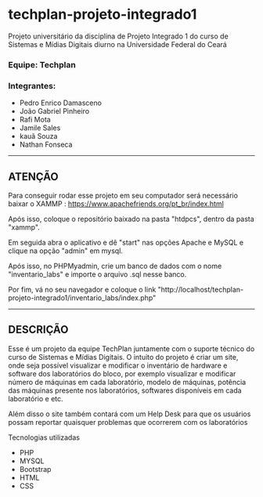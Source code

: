 # techplan-projeto-integrado1
 Projeto universitário da disciplina de Projeto Integrado 1 do curso de Sistemas e Mídias Digitais diurno na Universidade Federal do Ceará
 
 ### Equipe: Techplan
 
 ### Integrantes:
 - Pedro Enrico Damasceno
 - João Gabriel Pinheiro
 - Rafi Mota
 - Jamile Sales
 - kauã Souza
 - Nathan Fonseca
 
 
 --------------------------------------------
ATENÇÃO
 --------------------------------------------
 Para conseguir rodar esse projeto em seu computador será necessário baixar o XAMMP : https://www.apachefriends.org/pt_br/index.html
 
 Após isso, coloque o repositório baixado na pasta "htdpcs", dentro da pasta "xammp".
 

 Em seguida abra o aplicativo e dê "start" nas opções Apache e MySQL e clique na opção "admin" em mysql.

 
 Após isso, no PHPMyadmin, crie um banco de dados com o nome "inventario_labs" e importe o arquivo .sql nesse banco.
 
 Por fim, vá no seu navegador e coloque o link "http://localhost/techplan-projeto-integrado1/inventario_labs/index.php"
 
 
 --------------------------------------------
DESCRIÇÃO
 --------------------------------------------

 
Esse é um projeto da equipe TechPlan juntamente com o suporte técnico do curso de Sistemas e Mídias Digitais. O intuito do projeto é criar um site, onde seja possível visualizar e modificar o inventário de hardware e software dos laboratórios do bloco, por exemplo visualizar e modificar número de máquinas em cada laboratório, modelo de máquinas, potência das máquinas presente nos laboratórios, softwares disponíveis em cada laboratório e etc.

Além disso o site também contará com um Help Desk para que os usuários possam reportar quaisquer problemas que ocorrerem com os laboratórios

Tecnologias utilizadas 
- PHP
- MYSQL
- Bootstrap
- HTML
- CSS

 
 


 
